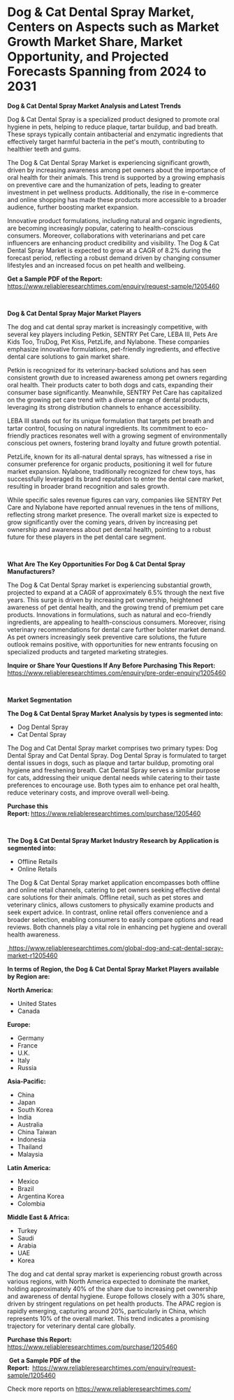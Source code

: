<p><h1>Dog & Cat Dental Spray Market, Centers on Aspects such as Market Growth Market Share, Market Opportunity, and Projected Forecasts Spanning from 2024 to 2031</h1></p><p><strong>Dog & Cat Dental Spray Market Analysis and Latest Trends</strong></p>
<p><p>Dog & Cat Dental Spray is a specialized product designed to promote oral hygiene in pets, helping to reduce plaque, tartar buildup, and bad breath. These sprays typically contain antibacterial and enzymatic ingredients that effectively target harmful bacteria in the pet's mouth, contributing to healthier teeth and gums.</p><p>The Dog & Cat Dental Spray Market is experiencing significant growth, driven by increasing awareness among pet owners about the importance of oral health for their animals. This trend is supported by a growing emphasis on preventive care and the humanization of pets, leading to greater investment in pet wellness products. Additionally, the rise in e-commerce and online shopping has made these products more accessible to a broader audience, further boosting market expansion.</p><p>Innovative product formulations, including natural and organic ingredients, are becoming increasingly popular, catering to health-conscious consumers. Moreover, collaborations with veterinarians and pet care influencers are enhancing product credibility and visibility. The Dog & Cat Dental Spray Market is expected to grow at a CAGR of 8.2% during the forecast period, reflecting a robust demand driven by changing consumer lifestyles and an increased focus on pet health and wellbeing.</p></p>
<p><strong>Get a Sample PDF of the Report:&nbsp;</strong> <a href="https://www.reliableresearchtimes.com/enquiry/request-sample/1205460?utm_campaign=1940&utm_medium=2&utm_source=Github&utm_content=ia&utm_term=31122024&utm_id=dog-cat-dental-spray">https://www.reliableresearchtimes.com/enquiry/request-sample/1205460</a></p>
<p>&nbsp;</p>
<p><strong>Dog & Cat Dental Spray Major Market Players</strong></p>
<p><p>The dog and cat dental spray market is increasingly competitive, with several key players including Petkin, SENTRY Pet Care, LEBA III, Pets Are Kids Too, TruDog, Pet Kiss, PetzLife, and Nylabone. These companies emphasize innovative formulations, pet-friendly ingredients, and effective dental care solutions to gain market share. </p><p>Petkin is recognized for its veterinary-backed solutions and has seen consistent growth due to increased awareness among pet owners regarding oral health. Their products cater to both dogs and cats, expanding their consumer base significantly. Meanwhile, SENTRY Pet Care has capitalized on the growing pet care trend with a diverse range of dental products, leveraging its strong distribution channels to enhance accessibility.</p><p>LEBA III stands out for its unique formulation that targets pet breath and tartar control, focusing on natural ingredients. Its commitment to eco-friendly practices resonates well with a growing segment of environmentally conscious pet owners, fostering brand loyalty and future growth potential.</p><p>PetzLife, known for its all-natural dental sprays, has witnessed a rise in consumer preference for organic products, positioning it well for future market expansion. Nylabone, traditionally recognized for chew toys, has successfully leveraged its brand reputation to enter the dental care market, resulting in broader brand recognition and sales growth.</p><p>While specific sales revenue figures can vary, companies like SENTRY Pet Care and Nylabone have reported annual revenues in the tens of millions, reflecting strong market presence. The overall market size is expected to grow significantly over the coming years, driven by increasing pet ownership and awareness about pet dental health, pointing to a robust future for these players in the pet dental care segment.</p></p>
<p>&nbsp;</p>
<p><strong>What Are The Key Opportunities For Dog & Cat Dental Spray Manufacturers?</strong></p>
<p><p>The Dog & Cat Dental Spray market is experiencing substantial growth, projected to expand at a CAGR of approximately 6.5% through the next five years. This surge is driven by increasing pet ownership, heightened awareness of pet dental health, and the growing trend of premium pet care products. Innovations in formulations, such as natural and eco-friendly ingredients, are appealing to health-conscious consumers. Moreover, rising veterinary recommendations for dental care further bolster market demand. As pet owners increasingly seek preventive care solutions, the future outlook remains positive, with opportunities for new entrants focusing on specialized products and targeted marketing strategies.</p></p>
<p><strong>Inquire or Share Your Questions If Any Before Purchasing This Report:</strong> <a href="https://www.reliableresearchtimes.com/enquiry/pre-order-enquiry/1205460?utm_campaign=1940&utm_medium=2&utm_source=Github&utm_content=ia&utm_term=31122024&utm_id=dog-cat-dental-spray">https://www.reliableresearchtimes.com/enquiry/pre-order-enquiry/1205460</a></p>
<p>&nbsp;</p>
<p><strong>Market Segmentation</strong></p>
<p><strong>The Dog & Cat Dental Spray Market Analysis by types is segmented into:</strong></p>
<p><ul><li>Dog Dental Spray</li><li>Cat Dental Spray</li></ul></p>
<p><p>The Dog and Cat Dental Spray market comprises two primary types: Dog Dental Spray and Cat Dental Spray. Dog Dental Spray is formulated to target dental issues in dogs, such as plaque and tartar buildup, promoting oral hygiene and freshening breath. Cat Dental Spray serves a similar purpose for cats, addressing their unique dental needs while catering to their taste preferences to encourage use. Both types aim to enhance pet oral health, reduce veterinary costs, and improve overall well-being.</p></p>
<p><strong>Purchase this Report:&nbsp;</strong><a href="https://www.reliableresearchtimes.com/purchase/1205460?utm_campaign=1940&utm_medium=2&utm_source=Github&utm_content=ia&utm_term=31122024&utm_id=dog-cat-dental-spray">https://www.reliableresearchtimes.com/purchase/1205460</a></p>
<p>&nbsp;</p>
<p><strong>The Dog & Cat Dental Spray Market Industry Research by Application is segmented into:</strong></p>
<p><ul><li>Offline Retails</li><li>Online Retails</li></ul></p>
<p><p>The Dog & Cat Dental Spray market application encompasses both offline and online retail channels, catering to pet owners seeking effective dental care solutions for their animals. Offline retail, such as pet stores and veterinary clinics, allows customers to physically examine products and seek expert advice. In contrast, online retail offers convenience and a broader selection, enabling consumers to easily compare options and read reviews. Both channels play a vital role in enhancing pet hygiene and overall health awareness.</p></p>
<p><a href="https://www.reliableresearchtimes.com/global-dog-and-cat-dental-spray-market-r1205460?utm_campaign=1940&utm_medium=2&utm_source=Github&utm_content=ia&utm_term=31122024&utm_id=dog-cat-dental-spray">&nbsp;https://www.reliableresearchtimes.com/global-dog-and-cat-dental-spray-market-r1205460</a></p>
<p><strong>In terms of Region, the Dog & Cat Dental Spray Market Players available by Region are:</strong></p>
<p>
    <p> <strong> North America: </strong>
        <ul>
            <li>United States</li>
            <li>Canada</li>
        </ul>
        </p> 
    <p> <strong> Europe: </strong>
        <ul>
            <li>Germany</li>
            <li>France</li>
            <li>U.K.</li>
            <li>Italy</li>
            <li>Russia</li>
        </ul>
        </p> 
    <p> <strong> Asia-Pacific: </strong>
        <ul>
            <li>China</li>
            <li>Japan</li>
            <li>South Korea</li>
            <li>India</li>
            <li>Australia</li>
            <li>China Taiwan</li>
            <li>Indonesia</li>
            <li>Thailand</li>
            <li>Malaysia</li>
        </ul>
        </p> 
    <p> <strong> Latin America: </strong>
        <ul>
            <li>Mexico</li>
            <li>Brazil</li>
            <li>Argentina Korea</li>
            <li>Colombia</li>
        </ul>
        </p> 
    <p> <strong> Middle East & Africa: </strong>
        <ul>
            <li>Turkey</li>
            <li>Saudi</li>
            <li>Arabia</li>
            <li>UAE</li>
            <li>Korea</li>
        </ul>
    </p>
    </p>
<p><p>The dog and cat dental spray market is experiencing robust growth across various regions, with North America expected to dominate the market, holding approximately 40% of the share due to increasing pet ownership and awareness of dental hygiene. Europe follows closely with a 30% share, driven by stringent regulations on pet health products. The APAC region is rapidly emerging, capturing around 20%, particularly in China, which represents 10% of the overall market. This trend indicates a promising trajectory for veterinary dental care globally.</p></p>
<p><strong>Purchase this Report: </strong><a href="https://www.reliableresearchtimes.com/purchase/1205460?utm_campaign=1940&utm_medium=2&utm_source=Github&utm_content=ia&utm_term=31122024&utm_id=dog-cat-dental-spray">https://www.reliableresearchtimes.com/purchase/1205460</a></p>
<p>&nbsp;<strong>Get a Sample PDF of the Report:&nbsp;&nbsp;</strong><a href="https://www.reliableresearchtimes.com/enquiry/request-sample/1205460?utm_campaign=1940&utm_medium=2&utm_source=Github&utm_content=ia&utm_term=31122024&utm_id=dog-cat-dental-spray">https://www.reliableresearchtimes.com/enquiry/request-sample/1205460</a></p>
<p><strong></strong></p>
<p>Check more reports on <a href="https://www.reliableresearchtimes.com/?utm_campaign=1940&utm_medium=2&utm_source=Github&utm_content=ia&utm_term=31122024&utm_id=dog-cat-dental-spray">https://www.reliableresearchtimes.com/</a></p>